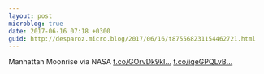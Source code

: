 ```yaml
---
layout: post
microblog: true
date: 2017-06-16 07:18 +0300
guid: http://desparoz.micro.blog/2017/06/16/t875568231154462721.html
---
```

Manhattan Moonrise via NASA [t.co/GOrvDk9kI...](https://t.co/GOrvDk9kI2) [t.co/iqeGPQLvB...](https://t.co/iqeGPQLvBN)
